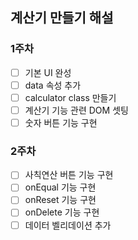 ## 계산기 만들기 해설

### 1주차
- [ ] 기본 UI 완성
- [ ] data 속성 추가
- [ ] calculator class 만들기
- [ ] 계산기 기능 관련 DOM 셋팅
- [ ] 숫자 버튼 기능 구현

### 2주차
- [ ] 사칙연산 버튼 기능 구현
- [ ] onEqual 기능 구현
- [ ] onReset 기능 구현
- [ ] onDelete 기능 구현
- [ ] 데이터 벨리데이션 추가